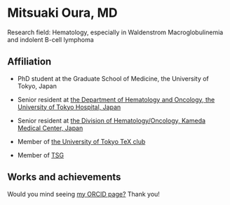 # Mitsuaki Oura, MD

Research field: Hematology, especially in Waldenstrom Macroglobulinemia and indolent B-cell lymphoma

## Affiliation

- PhD student at the Graduate School of Medicine, the University of Tokyo, Japan

- Senior resident at [the Department of Hematology and Oncology, the University of Tokyo Hospital, Japan](https://www.u-tokyo-hemat.com/)

- Senior resident at [the Division of Hematology/Oncology, Kameda Medical Center, Japan](https://medical.kameda.com/general/medi_services/index_17.html)

- Member of [the University of Tokyo TeX club](https://ut-tex.org/)

- Member of [TSG](https://tsg.ne.jp/)

## Works and achievements

Would you mind seeing [my ORCID page?](https://orcid.org/0000-0002-4907-4647) Thank you!